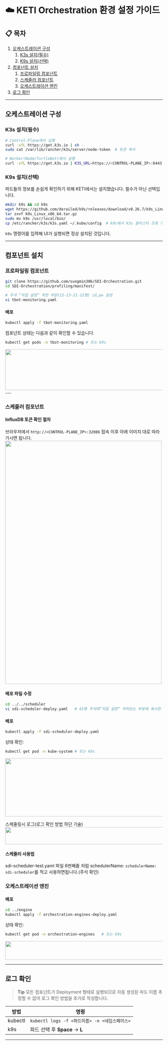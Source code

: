 # ☁️ KETI Orchestration 환경 설정 가이드


## 📋 목차

1. [오케스트레이션 구성](#오케스트레이션-구성)
   1. [K3s 설치(필수)](#k3s-설치필수-)
   2. [K9s 설치(선택)](#k9s-설치선택-)
2. [컴포넌트 설치](#컴포넌트-설치)
   1. [프로파일링 컴포넌트](#프로파일링-컴포넌트-)
   2. [스케줄러 컴포넌트](#스케줄러-컴포넌트-)
   3. [오케스트레이션 엔진](#오케스트레이션-엔진-)
3. [로그 확인](#로그-확인)

---

## 오케스트레이션 구성

### K3s 설치(필수)&#x20;

```bash
# Control‑Plane에서 실행
curl -sfL https://get.k3s.io | sh -
sudo cat /var/lib/rancher/k3s/server/node-token  # 토큰 복사

# Worker(Node/TurtleBot)에서 실행
curl -sfL https://get.k3s.io | K3S_URL=https://<CONTROL‑PLANE_IP>:6443 K3S_TOKEN=<CONTROL‑PLANE_TOKEN> sh -
```

### K9s 설치(선택)&#x20;

파드들의 정보를 손쉽게 확인하기 위해 KETI에서는 설치했습니다. 필수가 아닌 선택입니다.

```bash
mkdir k9s && cd k9s
wget https://github.com/derailed/k9s/releases/download/v0.26.7/k9s_Linux_x86_64.tar.gz
tar zxvf k9s_Linux_x86_64.tar.gz
sudo mv k9s /usr/local/bin/
cp /etc/rancher/k3s/k3s.yaml ~/.kube/config  # k9s에서 k3s 클러스터 조회 가능
```

`k9s` 명령어를 입력해 UI가 실행되면 정상 설치된 것입니다.

---

## 컴포넌트 설치

### 프로파일링 컴포넌트&#x20;

```bash
git clone https://github.com/sungmin306/SDI-Orchestration.git
cd SDI-Orchestration/profiling/manifest/

# 주석 “직접 설정” 적힌 부분(12·13·21·22행) id,pw 설정
vi tbot-monitoring.yaml
```

#### 배포

```bash
kubectl apply -f tbot-monitoring.yaml
```

컴포넌트 상태는 다음과 같이 확인할 수 있습니다.

```bash
kubectl get pods -n tbot-monitoring # 또는 k9s
```

<img src="https://github.com/user-attachments/assets/aadcf3e1-9559-4a5f-856a-77d2cc46bf3e" width="748" height="131"/>
---

### 스케줄러 컴포넌트&#x20;

#### InfluxDB 토큰 확인 절차

 브라우저에서 `http://<CONTROL‑PLANE_IP>:32086` 접속 이후 아래 이미지 대로 따라가시면 됩니다.
 <img src="https://github.com/user-attachments/assets/0a33d31a-ac37-4f2d-9e9a-665ff7abe6b9" width="500" height="778"/>

#### 배포 파일 수정

```bash
cd ../../scheduler
vi sdi-scheduler-deploy.yaml   # 43행 주석에“직접 설정” 적혀있는 부분에 복사한 토큰 값 넣기
```

#### 배포

```bash
kubectl apply -f sdi-scheduler-deploy.yaml
```

상태 확인:

```bash
kubectl get pod -n kube-system # 또는 k9s
```
<img src="https://github.com/user-attachments/assets/ff5c0f17-8394-4487-932e-1e90a319f122" width="567" height="186"/>



스케줄링시 로그(로그 확인 방법 하단 기술)
<img src="https://github.com/user-attachments/assets/9ef7b440-9236-412a-9f19-db619aaa80d8" width="867" height="55"/>


#### 스케줄러 사용법
sdi-scheduler-test.yaml 파일 6번째줄 처럼 schedulerName: `schedulerName: sdi-scheduler`를 적고 사용하면됩니다.(주석 확인)


### 오케스트레이션 엔진&#x20;

#### 배포
```bash
cd ../engine
kubectl apply -f orchestration-engines-deploy.yaml

```

상태 확인:
```bash
kubectl get pod -n orchestration-engines   # 또는 k9s
```
<img src="https://github.com/user-attachments/assets/06315652-55db-4e3f-abb3-a73b3b4c914b" width="512" height="60"/>

---

## 로그 확인&#x20;
> **Tip** 모든 컴포넌트가 Deployment 형태로 실행되므로 자동 생성된 파드 이름 추정할 수 없어 로그 확인 방법을 추가로 작성합니다.

| 방법      | 명령                                   |
| ------- | ------------------------------------ |
| kubectl | `kubectl logs -f <파드이름> -n <네임스페이스>` |
| k9s     | 파드 선택 후 **Space** → **L**            |

---



